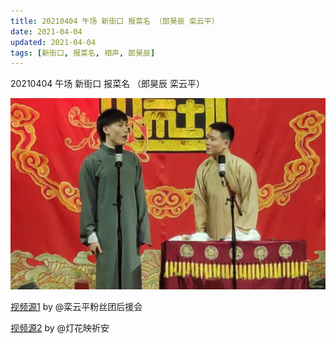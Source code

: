```yaml
---
title: 20210404 午场 新街口 报菜名 （郎昊辰 栾云平）
date: 2021-04-04
updated: 2021-04-04
tags: [新街口, 报菜名, 相声, 郎昊辰] 
---
```

20210404 午场 新街口 报菜名 （郎昊辰 栾云平）

![](https://raw.githubusercontent.com/rhenginium/image/main/20210405005757.png)

[视频源1](https://weibo.com/6574451359/K9pev1NEy?) by @栾云平粉丝团后援会

[视频源2](https://weibo.com/1950216183/K9pbnrF6K?)  by @灯花映祈安